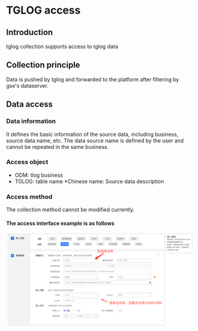 # TGLOG access

## Introduction

tglog collection supports access to tglog data

## Collection principle

Data is pushed by tglog and forwarded to the platform after filtering by gse's dataserver.

## Data access

### Data information

It defines the basic information of the source data, including business, source data name, etc. The data source name is defined by the user and cannot be repeated in the same business.

### Access object

* ODM: tlog business
* TGLOG: table name
*Chinese name: Source data description

### Access method

The collection method cannot be modified currently.

#### The access interface example is as follows

![](../../../../assets/new_tglog_access.png)